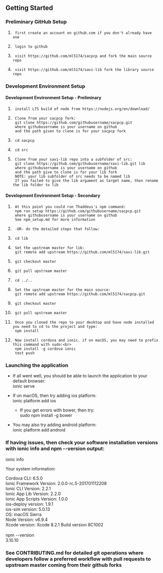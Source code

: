 ## Getting Started

### Preliminary GitHub Setup

1.      first create an account on github.com if you don't already have one
1.      login to github
1.      visit https://github.com/ml5174/sacpcp and fork the main source repo
1.      visit https://github.com/ml5174/savi-lib fork the library source repo


### Development Environment Setup
####  Development Environment Setup - Preliminary
1.      install LTS build of node from https://nodejs.org/en/download/  
1.      Clone from your sacpcp fork:
        git clone https://github.com/githubusername/sacpcp.git
        where githubusername is your username on github
        and the path given to clone is for your sacpcp fork
1.      cd sacpcp
1.      cd src
1.      Clone from your savi-lib repo into a subfolder of src:
        git clone https://github.com/githubusername/savi-lib.git lib
        where githubusername is your username on github
        and the path give to clone is for your lib fork
        NOTE: your lib subfolder of src needs to be named lib
        If you failed to give the lib argument as target name, then rename the lib folder to lib
####  Development Environment Setup - Secondary
1.      At this point you could run Thaddeus's npm command:
        npm run setup https://github.com/githubusername/sacpcp.git
        where githubusername is your username on github
        See npm_setup.md for more information
1.      -OR- do the detailed steps that follow:
1.      cd lib
1.      Set the upstream master for lib:
        git remote add upstream https://github.com/ml5174/savi-lib.git
1.      git checkout master
1.      git pull upstream master
1.      cd ../..
1.      Set the upstream master for the main source:
        git remote add upstream https://github.com/ml5174/sacpcp.git
1.      git checkout master
1.      git pull upstream master
1.      Once you cloned the repo to your desktop and have node installed you need to cd to the project and type:
        npm install
1.      Now install cordova and ionic. if on macOS, you may need to prefix this command with sudo:<br>
        npm install -g cordova ionic
        test push


### Launching the application
*	If all went well, you should be able to launch the application to your default browser:<br>
        ionic serve

*	If on macOS, then try adding ios platform:<br>
        ionic platform add ios
	* If you get errors with bower, then try:<br>
        sudo npm install -g bower
*	You may also try adding android platform:<br>
        ionic platform add android
        
### If having issues, then check your software installation versions with ionic info and npm --version output:

ionic info <br>

Your system information: <br>

Cordova CLI: 6.5.0 <br>
Ionic Framework Version: 2.0.0-rc.5-201701112208 <br>
Ionic CLI Version: 2.2.1 <br>
Ionic App Lib Version: 2.2.0 <br>
Ionic App Scripts Version: 1.0.0 <br>
ios-deploy version: 1.9.1 <br>
ios-sim version: 5.0.13 <br>
OS: macOS Sierra <br>
Node Version: v6.9.4 <br>
Xcode version: Xcode 8.2.1 Build version 8C1002 <br>
<br>
npm --version <br>
3.10.10

### See CONTRIBUTING.md for detailed git operations where developers follow a preferred workflow with pull requests to upstream master coming from their github forks

